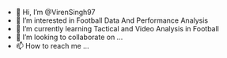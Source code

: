 - 👋 Hi, I’m @VirenSingh97
- 👀 I’m interested in Football Data And Performance Analysis
- 🌱 I’m currently learning Tactical and Video Analysis in Football
- 💞️ I’m looking to collaborate on ...
- 📫 How to reach me ...

<!---
VirenSingh97/VirenSingh97 is a ✨ special ✨ repository because its `README.md` (this file) appears on your GitHub profile.
You can click the Preview link to take a look at your changes.
--->
